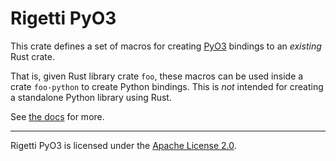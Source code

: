 # Rigetti PyO3

This crate defines a set of macros for creating [PyO3](https://pyo3.rs) bindings to an *existing* Rust crate.

That is, given Rust library crate `foo`, these macros can be used inside a crate `foo-python` to create Python bindings. This is *not* intended for creating a standalone Python library using Rust.

See [the docs](https://docs.rs/rigetti-pyo3) for more.

----

Rigetti PyO3 is licensed under the [Apache License 2.0](LICENSE).
